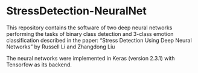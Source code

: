 # StressDetection-NeuralNet
This repository contains the software of two deep neural networks performing the tasks of binary class detection and 3-class emotion classification described in the paper:
      “Stress Detection Using Deep Neural Networks” by Russell Li and Zhangdong Liu

The neural networks were implemented in Keras (version 2.3.1) with Tensorfow as its backend.
